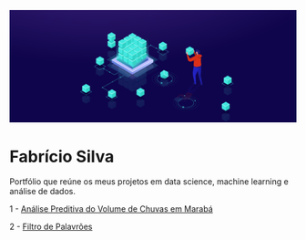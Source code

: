 ![Screenshot](datascience-1.png)



# Fabrício Silva
Portfólio que reúne os meus projetos em data science, machine learning e análise de dados.

1 - [Análise Preditiva do Volume de Chuvas em Marabá](https://github.com/Orion-Hunter/Analise-Preditiva-do-Volume-de-Chuvas-na-regiao-de-Marab-)

2 - [Filtro de Palavrões](https://github.com/Orion-Hunter/FuzzyFilter)


